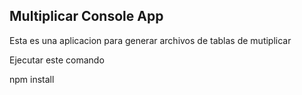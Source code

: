 ## Multiplicar Console App

Esta es una aplicacion para generar archivos de tablas de mutiplicar

Ejecutar este comando


npm install